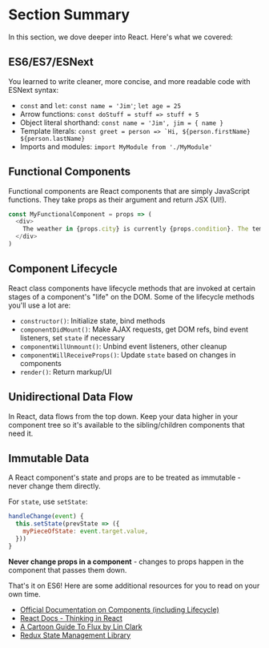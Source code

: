 # Section Summary

In this section, we dove deeper into React. Here's what we covered:

## ES6/ES7/ESNext

You learned to write cleaner, more concise, and more readable code with ESNext syntax:

  - `const` and `let`: `const name = 'Jim'`; `let age = 25`
  - Arrow functions: `const doStuff = stuff => stuff + 5`
  - Object literal shorthand: `const name = 'Jim', jim = { name }`
  - Template literals: ``const greet = person => `Hi, ${person.firstName} ${person.lastName}``
  - Imports and modules: `import MyModule from './MyModule'`

## Functional Components

Functional components are React components that are simply JavaScript functions. They take props as their argument and return JSX (UI!).

```javascript
const MyFunctionalComponent = props => (
  <div>
    The weather in {props.city} is currently {props.condition}. The temperature is {props.temperature}.
  </div>
)
```

## Component Lifecycle

React class components have lifecycle methods that are invoked at certain stages of a component's "life" on the DOM. Some of the lifecycle methods you'll use a lot are:

  - `constructor()`: Initialize state, bind methods
  - `componentDidMount()`: Make AJAX requests, get DOM refs, bind event listeners, set `state` if necessary
  - `componentWillUnmount()`: Unbind event listeners, other cleanup
  - `componentWillReceiveProps()`: Update `state` based on changes in components
  - `render()`: Return markup/UI

## Unidirectional Data Flow

In React, data flows from the top down. Keep your data higher in your component tree so it's available to the sibling/children components that need it.

## Immutable Data

A React component's state and props are to be treated as immutable - never change them directly.

For `state`, use `setState`:

```javascript
handleChange(event) {
  this.setState(prevState => ({
    myPieceOfState: event.target.value,
  }))
}
```

**Never change props in a component** - changes to props happen in the component that passes them down.


That's it on ES6! Here are some additional resources for you to read on your own time.
  - [Official Documentation on Components (including Lifecycle)](https://facebook.github.io/react/docs/react-component.html)
  - [React Docs - Thinking in React](https://facebook.github.io/react/docs/thinking-in-react.html)
  - [A Cartoon Guide To Flux by Lin Clark](https://code-cartoons.com/a-cartoon-guide-to-flux-6157355ab207#.m53psmlww)
  - [Redux State Management Library](http://redux.js.org/)
